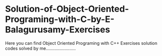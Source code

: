 # Solution-of-Object-Oriented-Programing-with-C-by-E-Balagurusamy-Exercises
Here you can find Object Oriented Programing with C++ Exercises solution codes solved by me........................
